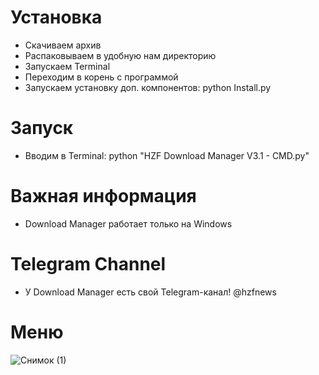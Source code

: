 # Установка
* Скачиваем архив
* Распаковываем в удобную нам директорию
* Запускаем Terminal
* Переходим в корень с программой
* Запускаем установку доп. компонентов: python Install.py

# Запуск
* Вводим в Terminal: python "HZF Download Manager V3.1 - CMD.py"

# Важная информация
* Download Manager работает только на Windows

# Telegram Channel
* У Download Manager есть свой Telegram-канал! @hzfnews

# Меню

![Снимок (1)](https://user-images.githubusercontent.com/64781822/158377758-7ae5ba5f-bd25-43be-b67e-d0d2932e9fdb.png)
